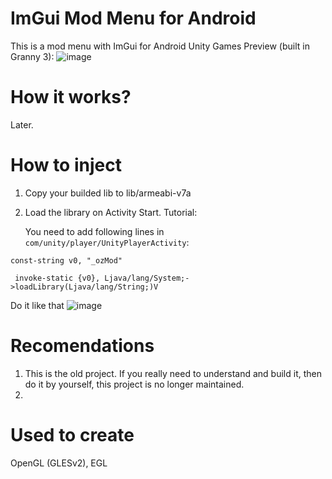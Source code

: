  # ImGui Mod Menu for Android
 This is a mod menu with ImGui for Android Unity Games
 Preview (built in Granny 3):
 ![image](https://user-images.githubusercontent.com/80401984/145401480-8910961b-c909-4130-b827-a636db62d778.png)
 # How it works?
   Later.
  # How to inject
  1. Copy your builded lib to lib/armeabi-v7a
  2. Load the library on Activity Start. Tutorial:
  
     You need to add following lines in ```com/unity/player/UnityPlayerActivity```:
   
   ```
   const-string v0, "_ozMod"

    invoke-static {v0}, Ljava/lang/System;->loadLibrary(Ljava/lang/String;)V
   ```
   
   Do it like that
 ![image](https://user-images.githubusercontent.com/80401984/145727071-26bb7d51-ae83-4fdc-94f5-aa3b9421ed4b.png)

# Recomendations

1. This is the old project. If you really need to understand and build it, then do it by yourself, this project is no longer maintained.
2. 

# Used to create

OpenGL (GLESv2), EGL



